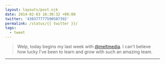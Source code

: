 ```yaml
---
layout: layouts/post.njk
date: 2014-02-03 16:30:32 +00:00
twitter: '430377777590587392'
permalink: /status/{{ twitter }}/
tags: 
  - tweet
---
```


> Welp, today begins my last week with [@meltmedia](https://twitter.com/meltmedia). I can't believe how lucky I've been to learn and grow with such an amazing team.

---
